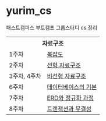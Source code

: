 # yurim_cs
패스트캠퍼스 부트캠프 그룹스터디 cs 정리

<table>
<tr><th colspan="2">자료구조</th></tr>
<tr><td rowspan="1">1주차</td><td><a href = "https://velog.io/@dbfla0628/Chapter-05.-%EC%9E%90%EB%A3%8C-%EA%B5%AC%EC%A1%B0-%EB%B3%B5%EC%9E%A1%EB%8F%84">복잡도</a></td></tr>
<tr><td rowspan="1">2주차</td><td><a href = "https://velog.io/@dbfla0628/%EB%A9%B4%EC%A0%91%EC%9D%84-%EC%9C%84%ED%95%9C-CS-%EC%A0%84%EA%B3%B5%EC%A7%80%EC%8B%9D-%EB%85%B8%ED%8A%B8-Chapter-05.-%EC%9E%90%EB%A3%8C-%EA%B5%AC%EC%A1%B0-%EC%84%A0%ED%98%95-%EC%9E%90%EB%A3%8C-%EA%B5%AC%EC%A1%B0-6xrv5c0a">선형 자료구조</a></td></tr>
<tr><td rowspan="1">3주차, 4주차</td><td><a href = "https://velog.io/@dbfla0628/%EB%A9%B4%EC%A0%91%EC%9D%84-%EC%9C%84%ED%95%9C-CS-%EC%A0%84%EA%B3%B5%EC%A7%80%EC%8B%9D-%EB%85%B8%ED%8A%B8-Chapter-05.-%EC%9E%90%EB%A3%8C-%EA%B5%AC%EC%A1%B0-%EB%B9%84%EC%84%A0%ED%98%95-%EC%9E%90%EB%A3%8C-%EA%B5%AC%EC%A1%B0">비선형 자료구조</a></td></tr>
<tr><td rowspan="1">6주차</td><td><a href = "https://velog.io/@dbfla0628/%EB%A9%B4%EC%A0%91%EC%9D%84-%EC%9C%84%ED%95%9C-CS-%EC%A0%84%EA%B3%B5%EC%A7%80%EC%8B%9D-%EB%85%B8%ED%8A%B8-Chapter-04.-%EC%9E%90%EB%A3%8C-%EA%B5%AC%EC%A1%B0-%EB%8D%B0%EC%9D%B4%ED%84%B0%EB%B2%A0%EC%9D%B4%EC%8A%A4%EC%9D%98-%EA%B8%B0%EB%B3%B8">데이터베이스의 기본</a></td></tr>
<tr><td rowspan="1">7주차</td><td><a href = "https://velog.io/@dbfla0628/%EB%A9%B4%EC%A0%91%EC%9D%84-%EC%9C%84%ED%95%9C-CS-%EC%A0%84%EA%B3%B5%EC%A7%80%EC%8B%9D-%EB%85%B8%ED%8A%B8-Chapter-04.-%EB%8D%B0%EC%9D%B4%ED%84%B0%EB%B2%A0%EC%9D%B4%EC%8A%A4-ERD%EC%99%80-%EC%A0%95%EA%B7%9C%ED%99%94-%EA%B3%BC%EC%A0%95">ERD와 정규화 과정</a></td></tr>
<tr><td rowspan="1">8주차</td><td><a href = "https://velog.io/@dbfla0628/%EB%A9%B4%EC%A0%91%EC%9D%84-%EC%9C%84%ED%95%9C-CS-%EC%A0%84%EA%B3%B5%EC%A7%80%EC%8B%9D-%EB%85%B8%ED%8A%B8-Chapter-04.-%EB%8D%B0%EC%9D%B4%ED%84%B0%EB%B2%A0%EC%9D%B4%EC%8A%A4-%ED%8A%B8%EB%9E%9C%EC%9E%AD%EC%85%98%EA%B3%BC-%EB%AC%B4%EA%B2%B0%EC%84%B1">트랜잭션과 무결성</a></td></tr>
</table>




